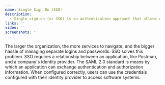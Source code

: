 ```yaml
---
name: Single Sign On (SSO)
description: 
  - Single sign-on (or SSO) is an authentication approach that allows users to access several related yet independent software systems with a single set of credentials. When fully implemented, SSO allows a user to log in once and access services without re-entering authentication factors.  
links: ''
video: ''
screenshots: ''
...
```

The larger the organization, the more services to navigate, and the bigger hassle of managing separate logins and passwords. SSO solves this problem. SSO requires a relationship between an application, like Postman, and a company's identity provider. The SAML 2.0 standard is means by which an application can exchange authentication and authorization information. When configured correctly, users can use the credentials configured with their identity provider to access software systems. 
